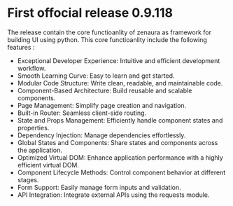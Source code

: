 # First offocial release 0.9.118
The release contain the core functioanlity of zenaura as framework for building UI using python. This core functioanlity include the following features :

- Exceptional Developer Experience: Intuitive and efficient development workflow.
- Smooth Learning Curve: Easy to learn and get started.
- Modular Code Structure: Write clean, readable, and maintainable code.
- Component-Based Architecture: Build reusable and scalable components.
- Page Management: Simplify page creation and navigation.
- Built-in Router: Seamless client-side routing.
- State and Props Management: Efficiently handle component states and properties.
- Dependency Injection: Manage dependencies effortlessly.
- Global States and Components: Share states and components across the application.
- Optimized Virtual DOM: Enhance application performance with a highly efficient virtual DOM.
- Component Lifecycle Methods: Control component behavior at different stages.
- Form Support: Easily manage form inputs and validation.
- API Integration: Integrate external APIs using the requests module.